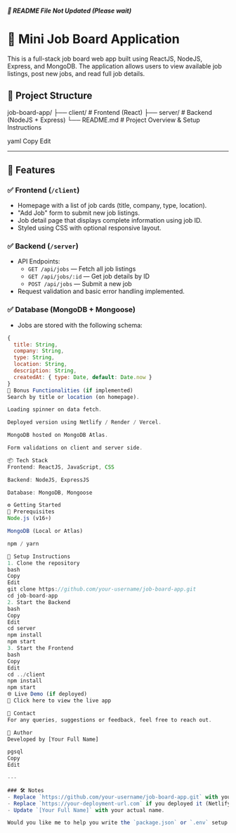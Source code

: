 ##### 🧿 README File Not Updated (Please wait)

# 🧿 Mini Job Board Application

This is a full-stack job board web app built using ReactJS, NodeJS, Express, and MongoDB. The application allows users to view available job listings, post new jobs, and read full job details.

## 📁 Project Structure

job-board-app/
├── client/ # Frontend (React)
├── server/ # Backend (NodeJS + Express)
└── README.md # Project Overview & Setup Instructions

yaml
Copy
Edit

---

## 🚀 Features

### ✅ Frontend (`/client`)
- Homepage with a list of job cards (title, company, type, location).
- "Add Job" form to submit new job listings.
- Job detail page that displays complete information using job ID.
- Styled using CSS with optional responsive layout.

### ✅ Backend (`/server`)
- API Endpoints:
  - `GET /api/jobs` — Fetch all job listings
  - `GET /api/jobs/:id` — Get job details by ID
  - `POST /api/jobs` — Submit a new job
- Request validation and basic error handling implemented.

### ✅ Database (MongoDB + Mongoose)
- Jobs are stored with the following schema:
```js
{
  title: String,
  company: String,
  type: String,
  location: String,
  description: String,
  createdAt: { type: Date, default: Date.now }
}
🧪 Bonus Functionalities (if implemented)
Search by title or location (on homepage).

Loading spinner on data fetch.

Deployed version using Netlify / Render / Vercel.

MongoDB hosted on MongoDB Atlas.

Form validations on client and server side.

📦 Tech Stack
Frontend: ReactJS, JavaScript, CSS

Backend: NodeJS, ExpressJS

Database: MongoDB, Mongoose

⚙️ Getting Started
🧰 Prerequisites
Node.js (v16+)

MongoDB (Local or Atlas)

npm / yarn

🔧 Setup Instructions
1. Clone the repository
bash
Copy
Edit
git clone https://github.com/your-username/job-board-app.git
cd job-board-app
2. Start the Backend
bash
Copy
Edit
cd server
npm install
npm start
3. Start the Frontend
bash
Copy
Edit
cd ../client
npm install
npm start
🌐 Live Demo (if deployed)
🔗 Click here to view the live app

📩 Contact
For any queries, suggestions or feedback, feel free to reach out.

📌 Author
Developed by [Your Full Name]

pgsql
Copy
Edit

---

### 🛠️ Notes
- Replace `https://github.com/your-username/job-board-app.git` with your GitHub repo URL.
- Replace `https://your-deployment-url.com` if you deployed it (Netlify, Vercel, Render, etc).
- Update `[Your Full Name]` with your actual name.

Would you like me to help you write the `package.json` or `.env` setup part as well?